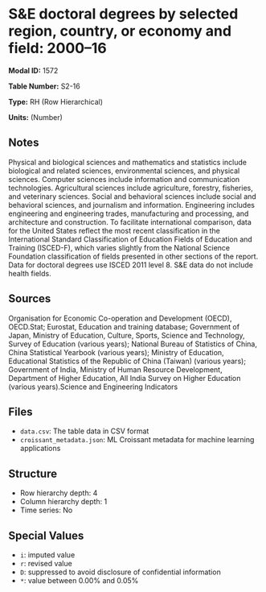 # S&E doctoral degrees by selected region, country, or economy and field: 2000&#8211;16

**Modal ID:** 1572

**Table Number:** S2-16

**Type:** RH (Row Hierarchical)

**Units:** (Number)

## Notes

Physical and biological sciences and mathematics and statistics include biological and related sciences, environmental sciences, and physical sciences. Computer sciences include information and communication technologies. Agricultural sciences include agriculture, forestry, fisheries, and veterinary sciences. Social and behavioral sciences include social and behavioral sciences, and journalism and information. Engineering includes engineering and engineering trades, manufacturing and processing, and architecture and construction. To facilitate international comparison, data for the United States reflect the most recent classification in the International Standard Classification of Education Fields of Education and Training (ISCED-F), which varies slightly from the National Science Foundation classification of fields presented in other sections of the report. Data for doctoral degrees use ISCED 2011 level 8. S&E data do not include health fields.

## Sources

Organisation for Economic Co-operation and Development (OECD), OECD.Stat; Eurostat, Education and training database; Government of Japan, Ministry of Education, Culture, Sports, Science and Technology, Survey of Education (various years); National Bureau of Statistics of China, China Statistical Yearbook (various years); Ministry of Education, Educational Statistics of the Republic of China (Taiwan) (various years); Government of India, Ministry of Human Resource Development, Department of Higher Education, All India Survey on Higher Education (various years).Science and Engineering Indicators

## Files

- `data.csv`: The table data in CSV format
- `croissant_metadata.json`: ML Croissant metadata for machine learning applications

## Structure

- Row hierarchy depth: 4
- Column hierarchy depth: 1
- Time series: No

## Special Values

- `i`: imputed value
- `r`: revised value
- `D`: suppressed to avoid disclosure of confidential information
- `*`: value between 0.00% and 0.05%
